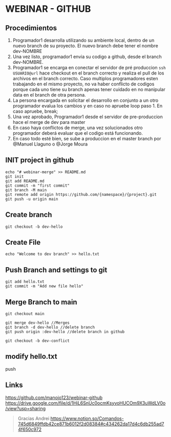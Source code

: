 # WEBINAR - GITHUB

## Procedimientos
1. Programador1 desarrolla utilizando su ambiente local, dentro de un nuevo branch de su proyecto. El nuevo branch debe tener el nombre dev-NOMBRE
2. Una vez listo, programador1 envia su codigo a github, desde el branch dev-NOMBRE.
3. Programador1 se encarga en conectar el servidor de pré produccion ```ssh USUARIO@url``` hace checkout en el branch correcto y realiza el pull de los archivos en el branch correcto. Caso multiplos programadores esten trabajando en el mismo proyecto, no va haber conflicto de codigos porque cada uno tiene su branch apenas tener cuidado en no manipular data en el branch de otra persona.
4. La persona encargada en solicitar el desarrollo en conjunto a un otro programador evalua los cambios y en caso no apruebe loop paso 1. En caso apruebe, break;
5. Una vez aprobado, Programador1 desde el servidor de pre-produccion hace el merge de dev para master
6. En caso haya conflictos de merge, una vez solucionados otro programador deberá evaluar que el codigo está funcionando.
7. En caso todo esté bien, se sube a produccion en el master branch por @Manuel Llaguno o @Jorge Moura

## INIT project in github
```
echo "# webinar-merge" >> README.md
git init
git add README.md
git commit -m "first commit"
git branch -M main
git remote add origin https://github.com/{namespace}/{project}.git
git push -u origin main
```

## Create branch
```
git checkout -b dev-hello
```

## Create File
```
echo "Welcome to dev branch" >> hello.txt
```

## Push Branch and settings to git 
```
git add hello.txt
git commit -m "Add new file hello"
```

## Merge Branch to main
```
git checkout main
```

```
git merge dev-hello //Merges
git branch -d dev-hello //delete branch
git push origin :dev-hello //delete branch in github
```

```
git checkout -b dev-conflict
```
## modify hello.txt
push

## Links
https://github.com/manojo123/webinar-github
https://drive.google.com/file/d/1HiL6SnUc0ocmKsyvoHUCOm9X3uWdLV0o/view?usp=sharing

> Gracias Andrei
https://www.notion.so/Comandos-745d6849ffdb42ce871b6012f2d08384#c434262da17d4c6db255ad74f650c972
